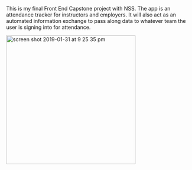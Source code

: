 This is my final Front End Capstone project with NSS. The app is an attendance tracker for instructors and employers. It will also act as an automated information exchange to pass along data to whatever team the user is signing into for attendance.


<img width="350" alt="screen shot 2019-01-31 at 9 25 35 pm" src="https://user-images.githubusercontent.com/3199884/52254749-d730fb00-28d4-11e9-8c33-bc4dd47c215f.png">
